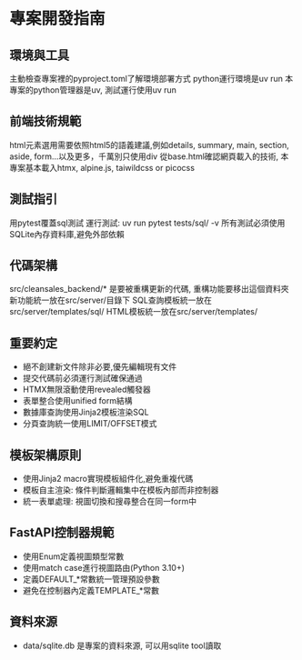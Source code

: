 # 專案開發指南

## 環境與工具
主動檢查專案裡的pyproject.toml了解環境部署方式
python運行環境是uv run
本專案的python管理器是uv, 測試運行使用uv run

## 前端技術規範
html元素選用需要依照html5的語義建議,例如details, summary, main, section, aside, form...以及更多，千萬別只使用div
從base.html確認網頁載入的技術, 本專案基本載入htmx, alpine.js, taiwildcss or picocss

## 測試指引
用pytest覆蓋sql測試
運行測試: uv run pytest tests/sql/ -v
所有測試必須使用SQLite內存資料庫,避免外部依賴

## 代碼架構
src/cleansales_backend/* 是要被重構更新的代碼, 重構功能要移出這個資料夾
新功能統一放在src/server/目錄下
SQL查詢模板統一放在src/server/templates/sql/
HTML模板統一放在src/server/templates/

## 重要約定
- 絕不創建新文件除非必要,優先編輯現有文件
- 提交代碼前必須運行測試確保通過
- HTMX無限滾動使用revealed觸發器
- 表單整合使用unified form結構
- 數據庫查詢使用Jinja2模板渲染SQL
- 分頁查詢統一使用LIMIT/OFFSET模式

## 模板架構原則
- 使用Jinja2 macro實現模板組件化,避免重複代碼
- 模板自主渲染: 條件判斷邏輯集中在模板內部而非控制器
- 統一表單處理: 視圖切換和搜尋整合在同一form中

## FastAPI控制器規範
- 使用Enum定義視圖類型常數
- 使用match case進行視圖路由(Python 3.10+)
- 定義DEFAULT_*常數統一管理預設參數
- 避免在控制器內定義TEMPLATE_*常數

## 資料來源
- data/sqlite.db 是專案的資料來源, 可以用sqlite tool讀取